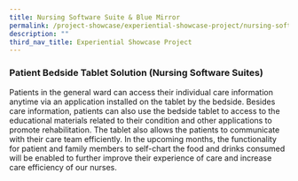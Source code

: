 ```yaml
---
title: Nursing Software Suite & Blue Mirror
permalink: /project-showcase/experiential-showcase-project/nursing-software-suite-and-blue-mirror/
description: ""
third_nav_title: Experiential Showcase Project
---
```

### Patient Bedside Tablet Solution (Nursing Software Suites)

Patients in the general ward can access their individual care information anytime via an application installed on the tablet by the bedside. Besides care information, patients can also use the bedside tablet to access to the educational materials related to their condition and other applications to promote rehabilitation. The tablet also allows the patients to communicate with their care team efficiently. In the upcoming months, the functionality for patient and family members to self-chart the food and drinks consumed will be enabled to further improve their experience of care and increase care efficiency of our nurses.


